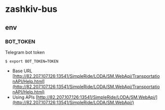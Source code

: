 # zashkiv-bus

## env

### BOT_TOKEN
Telegram bot token

```sh
$ export BOT_TOKEN=TOKEN
```


 - Base URL [http://82.207.107.126:13541/SimpleRide/LODA/SM.WebApi/TransportationAPI/Help.html](http://82.207.107.126:13541/SimpleRide/LODA/SM.WebApi/TransportationAPI/Help.html)
 - Using APIs [http://82.207.107.126:13541/SimpleRide/LODA/SM.WebApi/](http://82.207.107.126:13541/SimpleRide/LODA/SM.WebApi/)

